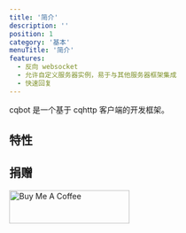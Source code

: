 ```yaml
---
title: '简介'
description: ''
position: 1
category: '基本'
menuTitle: '简介'
features:
  - 反向 websocket
  - 允许自定义服务器实例，易于与其他服务器框架集成
  - 快速回复
---
```


cqbot 是一个基于 cqhttp 客户端的开发框架。

## 特性

<list :items="features"></list>

## 捐赠

<a href="https://www.buymeacoffee.com/v587ygq" target="_blank"><img src="https://cdn.buymeacoffee.com/buttons/v2/arial-orange.png" alt="Buy Me A Coffee" style="height: 60px !important;width: 217px !important;" ></a>

